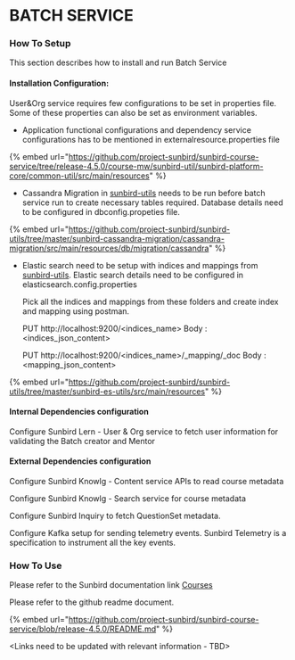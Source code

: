 # BATCH SERVICE

### How To Setup

This section describes how to install and run Batch Service

#### **Installation Configuration:**

User\&Org service requires few configurations to be set in properties file. Some of these properties can also be set as environment variables.

* Application functional configurations and dependency service configurations has to be mentioned in externalresource.properties file

{% embed url="https://github.com/project-sunbird/sunbird-course-service/tree/release-4.5.0/course-mw/sunbird-util/sunbird-platform-core/common-util/src/main/resources" %}

* Cassandra Migration in [sunbird-utils](https://github.com/project-sunbird/sunbird-utils) needs to be run before batch service run to create necessary tables required. Database details need to be configured in dbconfig.propeties file.

{% embed url="https://github.com/project-sunbird/sunbird-utils/tree/master/sunbird-cassandra-migration/cassandra-migration/src/main/resources/db/migration/cassandra" %}

*   Elastic search need to be setup with indices and mappings from [sunbird-utils](https://github.com/project-sunbird/sunbird-utils). Elastic search details need to be configured in elasticsearch.config.properties

    Pick all the indices and mappings from these folders and create index and mapping using postman.&#x20;

    PUT http://localhost:9200/\<indices\_name> Body : \<indices\_json\_content>

    PUT http://localhost:9200/\<indices\_name>/\_mapping/\_doc Body : \<mapping\_json\_content>

{% embed url="https://github.com/project-sunbird/sunbird-utils/tree/master/sunbird-es-utils/src/main/resources" %}

#### Internal Dependencies configuration

Configure Sunbird Lern - User & Org service to fetch user information for validating the Batch creator and Mentor

#### External Dependencies configuration

Configure Sunbird Knowlg - Content service APIs  to read course metadata

Configure Sunbird Knowlg - Search service for course metadata

Configure Sunbird Inquiry to fetch QuestionSet metadata.

Configure Kafka setup for sending telemetry events. Sunbird Telemetry is a specification to instrument all the key events.&#x20;

### How To Use

Please refer to the Sunbird documentation link [Courses](http://docs.sunbird.org/latest/developer-docs/how-to-guide/how\_to\_create\_course\_using\_api/)

Please refer to the github readme document.

{% embed url="https://github.com/project-sunbird/sunbird-course-service/blob/release-4.5.0/README.md" %}

\<Links need to be updated with relevant information - TBD>

